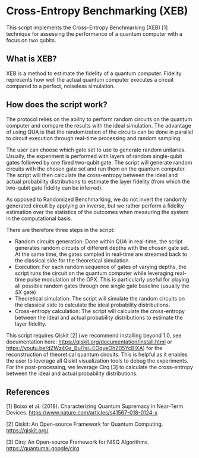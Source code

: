 # Cross-Entropy Benchmarking (XEB)

This script implements the Cross-Entropy Benchmarking (XEB) [1] technique for assessing the performance of a quantum computer with a focus on two qubits.

## What is XEB?

XEB is a method to estimate the fidelity of a quantum computer. Fidelity represents how well the actual quantum computer executes a circuit compared to a perfect, noiseless simulation.

## How does the script work?

The protocol relies on the ability to perform random circuits on the quantum computer and compare the results with the ideal simulation. 
The advantage of using QUA is that the randomization of the circuits can be done in parallel to circuit execution through real-time processing and random sampling.

The user can choose which gate set to use to generate random unitaries. Usually, the experiment is performed with layers of random single-qubit gates followed by one fixed two-qubit gate. 
The script will generate random circuits with the chosen gate set and run them on the quantum computer. The script will then calculate the cross-entropy between the ideal and actual probability distributions to estimate the layer fidelity (from which the two-qubit gate fidelity can be inferred).

As opposed to Randomized Benchmarking, we do not invert the randomly generated circuit by applying an inverse, but we rather perform a fidelity estimation over the statistics of the outcomes when measuring the system in the computational basis.

There are therefore three steps in the script:
- Random circuits generation: Done within QUA in real-time, the script generates random circuits of different depths with the chosen gate set. At the same time, the gates sampled in real-time are streamed back to the classical side for the theoretical simulation.
- Execution: For each random sequence of gates of varying depths, the script runs the circuit on the quantum computer while leveraging real-time pulse modulation of the OPX. This is particularly useful for playing all possible random gates through one single gate baseline (usually the $SX$ gate)
- Theoretical simulation: The script will simulate the random circuits on the classical side to calculate the ideal probability distributions.
- Cross-entropy calculation: The script will calculate the cross-entropy between the ideal and actual probability distributions to estimate the layer fidelity.

This script requires Qiskit [2] (we recommend installing beyond 1.0, see documentation here:  https://qiskit.org/documentation/install.html or https://youtu.be/dZWz4Gs_BuI?si=EOqyeOhZ05YcBlXA) for the reconstruction of theoretical quantum circuits. This is helpful as it enables the user to leverage all Qiskit visualization tools to debug the experiments.
For the post-processing, we leverage Cirq [3] to calculate the cross-entropy between the ideal and actual probability distributions.

## References

[1] Boixo et al. (2018). Characterizing Quantum Supremacy in Near-Term Devices. https://www.nature.com/articles/s41567-018-0124-x

[2] Qiskit: An Open-source Framework for Quantum Computing. https://qiskit.org/

[3] Cirq: An Open-source Framework for NISQ Algorithms. https://quantumai.google/cirq